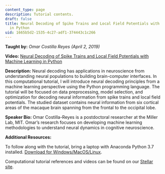 ```yaml
---
content_type: page
description: Tutorial contents.
draft: false
title: Neural Decoding of Spike Trains and Local Field Potentials with Machine Learning
  in Python
uid: 1665b5d2-1535-4c27-adf1-374443c1c266
---
```

**Taught by:** *Omar Costilla Reyes (April 2, 2019)*

**Video:** [Neural Decoding of Spike Trains and Local Field Potentials with Machine Learning in Python](https://cbmm.mit.edu/video/neural-decoding-spike-trains-and-local-field-potentials-machine-learning-python)

**Description:** Neural decoding has applications in neuroscience from understanding neural populations to building brain-computer interfaces. In this computational tutorial, I will introduce neural decoding principles from a machine learning perspective using the Python programming language. The tutorial will be focused on data preprocessing, model selection, and optimization for decoding neural information from spike trains and local field potentials. The studied dataset contains neural information from six cortical areas of the macaque brain spanning from the frontal to the occipital lobe.

**Speaker Bio:** Omar Costilla-Reyes is a postdoctoral researcher at the Miller Lab, MIT. Omar’s research focuses on developing machine learning methodologies to understand neural dynamics in cognitive neuroscience.

**Additional Resources:**

To follow along with the tutorial, bring a laptop with Anaconda Python 3.7 installed. [Download for Windows/MacOS/Linux](https://www.anaconda.com/download).

Computational tutorial references and videos can be found on our [Stellar site](https://stellar.mit.edu/S/project/bcs-comp-tut/index.html).
